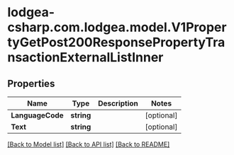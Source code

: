 
# lodgea-csharp.com.lodgea.model.V1PropertyGetPost200ResponsePropertyTransactionExternalListInner

## Properties

Name | Type | Description | Notes
------------ | ------------- | ------------- | -------------
**LanguageCode** | **string** |  | [optional] 
**Text** | **string** |  | [optional] 

[[Back to Model list]](../README.md#documentation-for-models)
[[Back to API list]](../README.md#documentation-for-api-endpoints)
[[Back to README]](../README.md)

